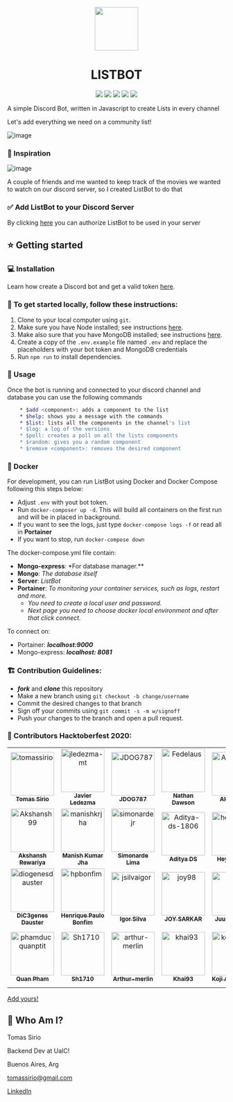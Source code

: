 <p align="center"><img src="https://cdn.pixabay.com/photo/2019/11/07/20/24/check-list-4609829_960_720.png" width="100" height="100" /></p>

<h1 align="center">LISTBOT</h1>

<p align="center">
  <a href="https://github.com/tomassirio/ListBot/graphs/contributors"><img src="https://img.shields.io/github/contributors-anon/tomassirio/ListBot"></a>
  <a href="https://github.com/tomassirio/ListBot/issues"><img src="https://img.shields.io/github/issues/tomassirio/ListBot"></a>
  <a href="https://github.com/tomassirio/ListBot/network/members"><img src="https://img.shields.io/github/forks/tomassirio/ListBot"></a>
  <a href="https://img.shields.io/github/stars/tomassirio/ListBot"><img src="https://img.shields.io/github/stars/tomassirio/ListBot"></a>
  <a href="https://img.shields.io/badge/Hacktoberfest-red"><img src="https://img.shields.io/badge/Hacktoberfest-red"></a>
</p>

A simple Discord Bot, written in Javascript to create Lists in every channel

Let's add everything we need on a community list!

![image](https://miro.medium.com/max/8512/0*1YAdWi5ruRiSQDas)

### :tada: Inspiration

![image](https://greatpeopleinside.com/wp-content/uploads/2017/09/inspiration-at-work.jpeg)

A couple of friends and me wanted to keep track of the movies
we wanted to watch on our discord server,
so I created ListBot to do that

### :white_check_mark: Add ListBot to your Discord Server

By clicking [here](https://discord.com/oauth2/authorize?client_id=747219085573750918&scope=bot) you can authorize ListBot to be used in your server

## :star: Getting started

### :computer: Installation

Learn how create a Discord bot and get a valid token [here](https://github.com/reactiflux/discord-irc/wiki/Creating-a-discord-bot-&-getting-a-token).

### :floppy_disk: To get started locally, follow these instructions:

1.  Clone to your local computer using `git`.
2.  Make sure you have Node installed; see instructions [here](https://nodejs.org/en/download/).
3.  Make also sure that you have MongoDB installed; see instructions [here](https://docs.mongodb.com/manual/installation/).
4.  Create a copy of the `.env.example` file named `.env` and replace the placeholders with your bot token and MongoDB credentials
5.  Run `npm run` to install dependencies.

### :battery: Usage

Once the bot is running and connected to your discord channel and database
you can use the following commands

```sh
    * $add <component>: adds a component to the list
    * $help: shows you a message with the commands
    * $list: lists all the components in the channel's list
    * $log: a log of the versions
    * $poll: creates a poll on all the lists components
    * $random: gives you a random component
    * $remove <component>: removes the desired component
```

### :ship: Docker

For development, you can run ListBot using Docker and Docker Compose following this steps below:

- Adjust `.env` with yout bot token.
- Run `docker-composer up -d`. This will build all containers on the first run and will be in placed in background.
- If you want to see the logs, just type `docker-compose logs -f` or read all in **Portainer**
- If you want to stop, run `docker-compose down`

The docker-compose.yml file contain:

- **Mongo-express**: \*For database manager.\*\*
- **Mongo**: _The database itself_
- **Server**: _ListBot_
- **Portainer**: _To monitoring your container services, such as logs, restart and more._
  - _You need to create a local user and password._
  - _Next page you need to choose docker local environment and after that click connect._

To connect on:

- Portainer: **_localhost:9000_**
- Mongo-express: **_localhost: 8081_**

### :building_construction: Contribution Guidelines:

- **_fork_** and **_clone_** this repository
- Make a new branch using `git checkout -b change/username`
- Commit the desired changes to that branch
- Sign off your commits using `git commit -s -m w/signoff`
- Push your changes to the branch and open a pull request.

### :jack_o_lantern: Contributors Hacktoberfest 2020:

<!-- readme: contributors -start -->
<table>
<tr>
    <td align="center">
        <a href="https://github.com/tomassirio">
            <img src="https://avatars3.githubusercontent.com/u/19593836?v=4" width="100;" alt="tomassirio"/>
            <br />
            <sub><b>Tomas Sirio</b></sub>
        </a>
    </td>
    <td align="center">
        <a href="https://github.com/jledezma-mt">
            <img src="https://avatars1.githubusercontent.com/u/65924428?v=4" width="100;" alt="jledezma-mt"/>
            <br />
            <sub><b>Javier Ledezma</b></sub>
        </a>
    </td>
    <td align="center">
        <a href="https://github.com/JDOG787">
            <img src="https://avatars1.githubusercontent.com/u/64325143?v=4" width="100;" alt="JDOG787"/>
            <br />
            <sub><b>JDOG787</b></sub>
        </a>
    </td>
    <td align="center">
        <a href="https://github.com/Fedelaus">
            <img src="https://avatars2.githubusercontent.com/u/43784056?v=4" width="100;" alt="Fedelaus"/>
            <br />
            <sub><b>Nathan Dawson</b></sub>
        </a>
    </td>
    <td align="center">
        <a href="https://github.com/AkiaCode">
            <img src="https://avatars0.githubusercontent.com/u/71239005?v=4" width="100;" alt="AkiaCode"/>
            <br />
            <sub><b>AkiaCode</b></sub>
        </a>
    </td>
    <td align="center">
        <a href="https://github.com/TheRealLunatite">
            <img src="https://avatars2.githubusercontent.com/u/50427871?v=4" width="100;" alt="TheRealLunatite"/>
            <br />
            <sub><b>Luna</b></sub>
        </a>
    </td></tr>
<tr>
    <td align="center">
        <a href="https://github.com/Akshansh99">
            <img src="https://avatars3.githubusercontent.com/u/44085790?v=4" width="100;" alt="Akshansh99"/>
            <br />
            <sub><b>Akshansh Rewariya</b></sub>
        </a>
    </td>
    <td align="center">
        <a href="https://github.com/manishkrjha">
            <img src="https://avatars0.githubusercontent.com/u/51622948?v=4" width="100;" alt="manishkrjha"/>
            <br />
            <sub><b>Manish Kumar Jha</b></sub>
        </a>
    </td>
    <td align="center">
        <a href="https://github.com/simonardejr">
            <img src="https://avatars0.githubusercontent.com/u/3685303?v=4" width="100;" alt="simonardejr"/>
            <br />
            <sub><b>Simonarde Lima</b></sub>
        </a>
    </td>
    <td align="center">
        <a href="https://github.com/Aditya-ds-1806">
            <img src="https://avatars1.githubusercontent.com/u/46485997?v=4" width="100;" alt="Aditya-ds-1806"/>
            <br />
            <sub><b>Aditya DS</b></sub>
        </a>
    </td>
    <td align="center">
        <a href="https://github.com/heyimalaap">
            <img src="https://avatars1.githubusercontent.com/u/59120107?v=4" width="100;" alt="heyimalaap"/>
            <br />
            <sub><b>Heyimalaap</b></sub>
        </a>
    </td>
    <td align="center">
        <a href="https://github.com/Carolini28">
            <img src="https://avatars2.githubusercontent.com/u/10856392?v=4" width="100;" alt="Carolini28"/>
            <br />
            <sub><b>Carolini Rodrigues</b></sub>
        </a>
    </td></tr>
<tr>
    <td align="center">
        <a href="https://github.com/diogenesdauster">
            <img src="https://avatars0.githubusercontent.com/u/16214631?v=4" width="100;" alt="diogenesdauster"/>
            <br />
            <sub><b>DiC3genes Dauster</b></sub>
        </a>
    </td>
    <td align="center">
        <a href="https://github.com/hpbonfim">
            <img src="https://avatars3.githubusercontent.com/u/40275173?v=4" width="100;" alt="hpbonfim"/>
            <br />
            <sub><b>Henrique Paulo Bonfim</b></sub>
        </a>
    </td>
    <td align="center">
        <a href="https://github.com/jsilvaigor">
            <img src="https://avatars2.githubusercontent.com/u/7428662?v=4" width="100;" alt="jsilvaigor"/>
            <br />
            <sub><b>Igor Silva</b></sub>
        </a>
    </td>
    <td align="center">
        <a href="https://github.com/joy98">
            <img src="https://avatars3.githubusercontent.com/u/32029022?v=4" width="100;" alt="joy98"/>
            <br />
            <sub><b>JOY SARKAR</b></sub>
        </a>
    </td>
    <td align="center">
        <a href="https://github.com/divn">
            <img src="https://avatars2.githubusercontent.com/u/6170626?v=4" width="100;" alt="divn"/>
            <br />
            <sub><b>Juuso Takala</b></sub>
        </a>
    </td>
    <td align="center">
        <a href="https://github.com/thelovekesh">
            <img src="https://avatars0.githubusercontent.com/u/54371619?v=4" width="100;" alt="thelovekesh"/>
            <br />
            <sub><b>Lovekesh Kumar</b></sub>
        </a>
    </td></tr>
<tr>
    <td align="center">
        <a href="https://github.com/phamducquanptit">
            <img src="https://avatars1.githubusercontent.com/u/13553340?v=4" width="100;" alt="phamducquanptit"/>
            <br />
            <sub><b>Quan Pham</b></sub>
        </a>
    </td>
    <td align="center">
        <a href="https://github.com/Sh1710">
            <img src="https://avatars2.githubusercontent.com/u/72331454?v=4" width="100;" alt="Sh1710"/>
            <br />
            <sub><b>Sh1710</b></sub>
        </a>
    </td>
    <td align="center">
        <a href="https://github.com/arthur-merlin">
            <img src="https://avatars2.githubusercontent.com/u/72411685?v=4" width="100;" alt="arthur-merlin"/>
            <br />
            <sub><b>Arthur-merlin</b></sub>
        </a>
    </td>
    <td align="center">
        <a href="https://github.com/khai93">
            <img src="https://avatars3.githubusercontent.com/u/33293519?v=4" width="100;" alt="khai93"/>
            <br />
            <sub><b>Khai93</b></sub>
        </a>
    </td>
    <td align="center">
        <a href="https://github.com/kojiadrianojr">
            <img src="https://avatars1.githubusercontent.com/u/43143132?v=4" width="100;" alt="kojiadrianojr"/>
            <br />
            <sub><b>Koji Adriano Jr.</b></sub>
        </a>
    </td>
    <td align="center">
        <a href="https://github.com/jonathanvanhaaften">
            <img src="https://avatars1.githubusercontent.com/u/40076195?v=4" width="100;" alt="jonathanvanhaaften"/> 
            <br />
            <sub><b>Jonathan VanHaaften</b></sub>
        </a>
    </td></tr>
</table>
<!-- readme: contributors -end -->
 
[Add yours!](./CONTRIBUTING.md)
 
 ## :bust_in_silhouette: Who Am I?
 Tomas Sirio
 
 Backend Dev at UalC!
 
 Buenos Aires, Arg
 
 [tomassirio@gmail.com](mailto:tomassirio@gmail.com?Subject=Tomas%20You%20Are%20Amazing!)
 
 [LinkedIn](linkedin.com/in/tomassirio)

